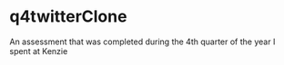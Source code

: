 # q4twitterClone
An assessment that was completed during the 4th quarter of the year I spent at Kenzie


